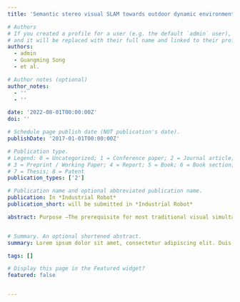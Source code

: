 ```yaml
---
title: 'Semantic stereo visual SLAM towards outdoor dynamic environment based on ORB-SLAM2'

# Authors
# If you created a profile for a user (e.g. the default `admin` user), write the username (folder name) here
# and it will be replaced with their full name and linked to their profile.
authors:
  - admin
  - Guangming Song
  - et al.

# Author notes (optional)
author_notes:
  - ''
  - ''

date: '2022-08-01T00:00:00Z'
doi: ''

# Schedule page publish date (NOT publication's date).
publishDate: '2017-01-01T00:00:00Z'

# Publication type.
# Legend: 0 = Uncategorized; 1 = Conference paper; 2 = Journal article;
# 3 = Preprint / Working Paper; 4 = Report; 5 = Book; 6 = Book section;
# 7 = Thesis; 8 = Patent
publication_types: ['2']

# Publication name and optional abbreviated publication name.
publication: In *Industrial Robot*
publication_short: will be submitted in *Industrial Robot*

abstract: Purpose –The prerequisite for most traditional visual simultaneous localization and mapping (V-SLAM) algorithms is that most objects in the environment should be static or in low locomotion. These algorithms rely on geometric information of the environment and restrict the application scenarios with dynamic objects. Semantic segmentation can be used to extract deep features and semantic information from images to identify dynamic objects in the real world. Therefore, V-SLAM fused with semantic information can reduce the error from dynamic objects and achieve higher accuracy. This paper presents a new semantic stereo SLAM method towards outdoor dynamic environment for accurate pose estimation.  Design/methodology/approach –First, Deeplabv3+ semantic segmentation model is adopted to recognize semantic information about objects in the dynamic outdoor scenes. Second, a method that combines prior semantic knowledge to determine the motion state of moveable objects is proposed. which depends on the pixel movement between frames. Last, a semantic stereo SLAM based on ORB-SLAM2 to calculate accurate trajectory in dynamic environments is presented, which selects corresponding feature points on static regions and eliminates useless feature points on dynamic regions. Findings –The method is successfully performed on the public datasets KITTI and self-collected datasets in the real world. The V-SLAM system extracts the semantic information and tracks feature points steadily in dynamic environments. Originality/value – The main contribution of this study is to propose a new semantic stereo V-SLAM method with greater robustness and stability, which reduces the impact of moving objects in dynamic scenes.


# Summary. An optional shortened abstract.
summary: Lorem ipsum dolor sit amet, consectetur adipiscing elit. Duis posuere tellus ac convallis placerat. Proin tincidunt magna sed ex sollicitudin condimentum.

tags: []

# Display this page in the Featured widget?
featured: false


---
```


